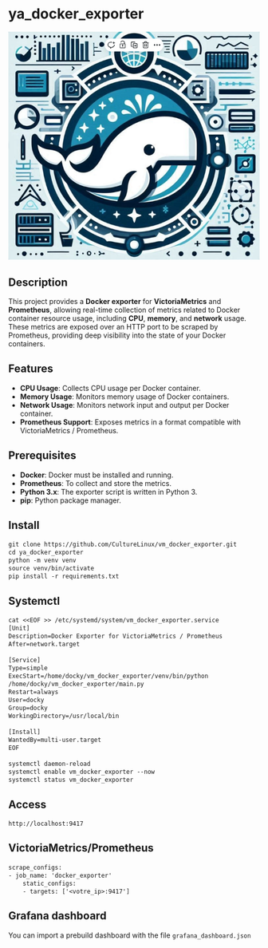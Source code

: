 # ya_docker_exporter

<p align="center">
  <img src="https://github.com/CultureLinux/vm_docker_exporter/blob/main/images/vm_docker_exporter.png" alt="vm_docker_exporter"/>
</p>

## Description 

This project provides a **Docker exporter** for **VictoriaMetrics** and **Prometheus**, allowing real-time collection of metrics related to Docker container resource usage, including **CPU**, **memory**, and **network** usage. These metrics are exposed over an HTTP port to be scraped by Prometheus, providing deep visibility into the state of your Docker containers.

## Features

- **CPU Usage**: Collects CPU usage per Docker container.
- **Memory Usage**: Monitors memory usage of Docker containers.
- **Network Usage**: Monitors network input and output per Docker container.
- **Prometheus Support**: Exposes metrics in a format compatible with VictoriaMetrics / Prometheus.

## Prerequisites

- **Docker**: Docker must be installed and running.
- **Prometheus**: To collect and store the metrics.
- **Python 3.x**: The exporter script is written in Python 3.
- **pip**: Python package manager.

## Install
    git clone https://github.com/CultureLinux/vm_docker_exporter.git
    cd ya_docker_exporter
    python -m venv venv
    source venv/bin/activate
    pip install -r requirements.txt

## Systemctl


    cat <<EOF >> /etc/systemd/system/vm_docker_exporter.service
    [Unit]
    Description=Docker Exporter for VictoriaMetrics / Prometheus
    After=network.target

    [Service]
    Type=simple
    ExecStart=/home/docky/vm_docker_exporter/venv/bin/python /home/docky/vm_docker_exporter/main.py
    Restart=always
    User=docky
    Group=docky
    WorkingDirectory=/usr/local/bin

    [Install]
    WantedBy=multi-user.target
    EOF

    systemctl daemon-reload
    systemctl enable vm_docker_exporter --now
    systemctl status vm_docker_exporter
    
## Access 
    http://localhost:9417

## VictoriaMetrics/Prometheus
    scrape_configs:
    - job_name: 'docker_exporter'
        static_configs:
        - targets: ['<votre_ip>:9417']

## Grafana dashboard

You can import a prebuild dashboard with the file `grafana_dashboard.json`